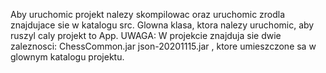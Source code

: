 Aby uruchomic projekt nalezy skompilowac oraz uruchomic zrodla znajdujace sie w katalogu src. Glowna klasa, ktora nalezy uruchomic, aby ruszyl caly projekt to App.
UWAGA:
W projekcie znajduja sie dwie zaleznosci:
ChessCommon.jar
json-20201115.jar
, ktore umieszczone sa w glownym katalogu projektu.

